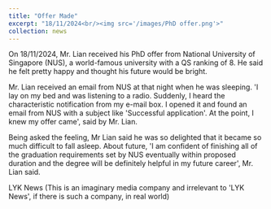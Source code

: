 ```yaml
---
title: "Offer Made"
excerpt: "18/11/2024<br/><img src='/images/PhD offer.png'>"
collection: news
---
```

On 18/11/2024, Mr. Lian received his PhD offer from National University of Singapore (NUS), a world-famous university with a QS ranking of 8. He said he felt pretty happy and thought his future would be bright.

Mr. Lian received an email from NUS at that night when he was sleeping. 'I lay on my bed and was listening to a radio. Suddenly, I heard the characteristic notification from my e-mail box. I opened it and found an email from NUS with a subject like 'Successful application'. At the point, I knew my offer came', said by Mr. Lian.

Being asked the feeling, Mr Lian said he was so delighted that it became so much difficult to fall asleep. About future, 'I am confident of finishing all of the graduation requirements set by NUS eventually within proposed duration and the degree will be definitely helpful in my future career', Mr. Lian said.

LYK News (This is an imaginary media company and irrelevant to 'LYK News', if there is such a company, in real world)



